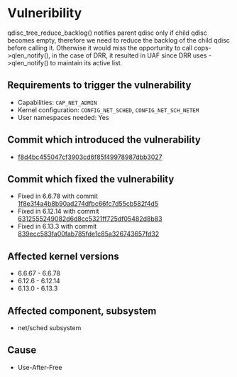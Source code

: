 # Vulneribility
qdisc_tree_reduce_backlog() notifies parent qdisc only if child qdisc becomes empty, therefore we need to reduce the backlog of the child qdisc before calling it. Otherwise it would miss the opportunity to call cops->qlen_notify(), in the case of DRR, it resulted in UAF since DRR uses ->qlen_notify() to maintain its active list.

## Requirements to trigger the vulnerability
- Capabilities: `CAP_NET_ADMIN`
- Kernel configuration: `CONFIG_NET_SCHED`, `CONFIG_NET_SCH_NETEM`
- User namespaces needed: Yes
  
## Commit which introduced the vulnerability
- [f8d4bc455047cf3903cd6f85f49978987dbb3027](https://git.kernel.org/pub/scm/linux/kernel/git/torvalds/linux.git/commit/?id=f8d4bc455047cf3903cd6f85f49978987dbb3027)

## Commit which fixed the vulnerability
- Fixed in 6.6.78 with commit [1f8e3f4a4b8b90ad274dfbc66fc7d55cb582f4d5](https://web.git.kernel.org/pub/scm/linux/kernel/git/stable/linux.git/commit/?id=1f8e3f4a4b8b90ad274dfbc66fc7d55cb582f4d5)
- Fixed in 6.12.14 with commit [6312555249082d6d8cc5321ff725df05482d8b83](https://git.kernel.org/pub/scm/linux/kernel/git/torvalds/linux.git/commit/?id=6312555249082d6d8cc5321ff725df05482d8b83)
- Fixed in 6.13.3 with commit [839ecc583fa00fab785fde1c85a326743657fd32](https://git.kernel.org/pub/scm/linux/kernel/git/torvalds/linux.git/commit/?id=839ecc583fa00fab785fde1c85a326743657fd32)

## Affected kernel versions
- 6.6.67 - 6.6.78
- 6.12.6 - 6.12.14
- 6.13.0 - 6.13.3

## Affected component, subsystem
- net/sched subsystem

## Cause
- Use-After-Free
